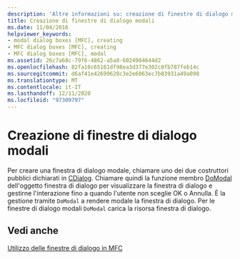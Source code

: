 ```yaml
---
description: 'Altre informazioni su: creazione di finestre di dialogo modali'
title: Creazione di finestre di dialogo modali
ms.date: 11/04/2016
helpviewer_keywords:
- modal dialog boxes [MFC], creating
- MFC dialog boxes [MFC], creating
- MFC dialog boxes [MFC], modal
ms.assetid: 26c7a68c-79f6-4862-a5a8-6024984644d2
ms.openlocfilehash: 82fa10c65161df98ea3d377e302c0fb787feb14c
ms.sourcegitcommit: d6af41e42699628c3e2e6063ec7b03931a49a098
ms.translationtype: MT
ms.contentlocale: it-IT
ms.lasthandoff: 12/11/2020
ms.locfileid: "97309797"
---
```

# <a name="creating-modal-dialog-boxes"></a>Creazione di finestre di dialogo modali

Per creare una finestra di dialogo modale, chiamare uno dei due costruttori pubblici dichiarati in [CDialog](reference/cdialog-class.md). Chiamare quindi la funzione membro [DoModal](reference/cdialog-class.md#domodal) dell'oggetto finestra di dialogo per visualizzare la finestra di dialogo e gestirne l'interazione fino a quando l'utente non sceglie OK o Annulla. È la gestione tramite `DoModal` a rendere modale la finestra di dialogo. Per le finestre di dialogo modali `DoModal` carica la risorsa finestra di dialogo.

## <a name="see-also"></a>Vedi anche

[Utilizzo delle finestre di dialogo in MFC](life-cycle-of-a-dialog-box.md)
